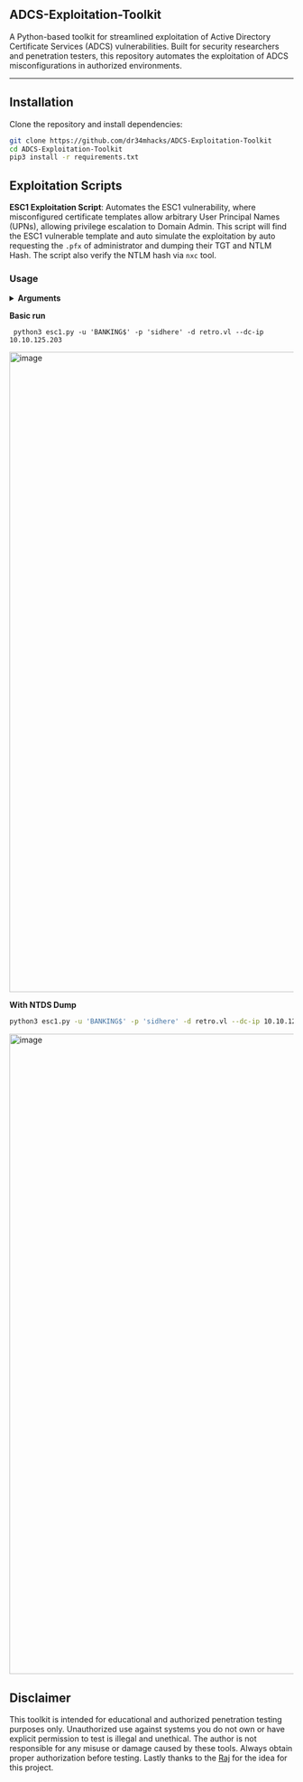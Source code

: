 ## ADCS-Exploitation-Toolkit

A Python-based toolkit for streamlined exploitation of Active Directory Certificate Services (ADCS) vulnerabilities. 
Built for security researchers and penetration testers, this repository automates the exploitation of ADCS misconfigurations in authorized environments.

- - - 

## Installation

Clone the repository and install dependencies:

```bash
git clone https://github.com/dr34mhacks/ADCS-Exploitation-Toolkit
cd ADCS-Exploitation-Toolkit
pip3 install -r requirements.txt

```

## Exploitation Scripts

**ESC1 Exploitation Script**: Automates the ESC1 vulnerability, where misconfigured certificate templates allow arbitrary User Principal Names (UPNs), allowing privilege escalation to Domain Admin.
This script will find the ESC1 vulnerable template and auto simulate the exploitation by auto requesting the `.pfx` of administrator and dumping their TGT and NTLM Hash. The script also verify the NTLM hash via `nxc` tool.


### Usage 

<details>
<summary><b>Arguments</b></summary>
 <br>
<pre>
 -u, --username: Domain username
 -p, --password: Password for the user
 -d, --domain: Domain name
 --dc-ip: Domain controller IP address
 --target-hostname: Target hostname for certipy req (optional)
 --target-upn: Target UPN for the certificate (optional, defaults to administrator, e.g., administrator@retro.vl).
 --template: Manually specify vulnerable template (optional)
 --ca: Manually specify CA name (optional, e.g., retro-DC-CA).
 --debug: Enable verbose Certipy output (optional, default: False).
 --show-commands: Show executed commands (optional, default: False).
 --dump-ntds: Dump NTDS.dit using NetExec (optional, default: False).
</pre>
</details>


**Basic run**

```
 python3 esc1.py -u 'BANKING$' -p 'sidhere' -d retro.vl --dc-ip 10.10.125.203
```

<img width="1134" alt="image" src="https://github.com/user-attachments/assets/7a00d395-e253-43c1-91eb-bc87b3a52ee8" />

**With NTDS Dump**

```bash
python3 esc1.py -u 'BANKING$' -p 'sidhere' -d retro.vl --dc-ip 10.10.125.203 --dump-ntds
```

<img width="1134" alt="image" src="https://github.com/user-attachments/assets/eeca07d7-e00e-40f9-b8e1-6bc4474ae87f" />


## Disclaimer

This toolkit is intended for educational and authorized penetration testing purposes only. Unauthorized use against systems you do not own or have explicit permission to test is illegal and unethical. The author is not responsible for any misuse or damage caused by these tools. Always obtain proper authorization before testing. Lastly thanks to the [Raj](https://github.com/RajChowdhury240/ADCSDumper) for the idea for this project. 
